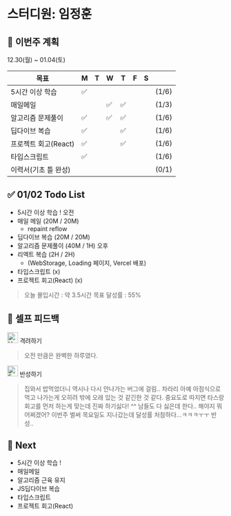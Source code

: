 # 스터디원: 임정훈

## 🚀 이번주 계획

12.30(월) ~ 01.04(토)

| 목표                 | M   | T   | W   | T   | F   | S   |       |
| -------------------- | --- | --- | --- | --- | --- | --- | ----- |
| 5시간 이상 학습      | ✅  |     |     |     |     |     | (1/6) |
| 매일메일             |     |     | ✅  | ✅  |     |     | (1/3) |
| 알고리즘 문제풀이    | ✅  |     | ✅  | ✅  |     |     | (1/6) |
| 딥다이브 복습        | ✅  |     |     | ✅  |     |     | (1/6) |
| 프로젝트 회고(React) | ✅  |     |     | ✅  |     |     | (1/6) |
| 타입스크립트         | ✅  |     |     |     |     |     | (1/6) |
| 이력서(기초 틀 완성) |     |     |     |     |     |     | (0/1) |

## ✅ 01/02 Todo List

- 5시간 이상 학습 !
  오전
- 매일 메일 (20M / 20M)
  - repaint reflow
- 딥다이브 복습 (20M / 20M)
- 알고리즘 문제풀이 (40M / 1H)
  오후
- 리엑트 복습 (2H / 2H)
  - (WebStorage, Loading 페이지, Vercel 배포)
- 타입스크립트 (x)
- 프로젝트 회고(React) (x)

> 오늘 몰입시간 : 약 3.5시간
> 목표 달성률 : 55%

## 🎉 셀프 피드백

<img src="https://raw.githubusercontent.com/Tarikul-Islam-Anik/Animated-Fluent-Emojis/master/Emojis/Smilies/Hugging%20Face.png" alt="Hugging Face" width="25" height="25"> 격려하기</img>

> 오전 만큼은 완벽한 하루였다.

<img src="https://raw.githubusercontent.com/Tarikul-Islam-Anik/Animated-Fluent-Emojis/master/Emojis/Smilies/Face%20with%20Monocle.png" alt="Face with Monocle" width="25" height="25"> 반성하기</img>

> 집와서 밥먹었더니 역시나 다시 안나가는 버그에 걸림..
> 차라리 아예 아점식으로 먹고 나가는게 오히려 밖에 오래 있는 것 같긴한 것 같다.
> 중요도로 따지면 타스랑 회고를 먼저 하는게 맞는데 진짜 하기싫다! ^^
> 남들도 다 싫은데 한다.. 해야지 뭐 어쩌겠어?
> 이번주 벌써 목요일도 지나갔는데 달성률 처참하다...ㅋㅋㅋㅜㅜ 반성..

## 🌱 Next

- 5시간 이상 학습 !
- 매일메일
- 알고리즘 근육 유지
- JS딥다이브 복습
- 타입스크립트
- 프로젝트 회고(React)
